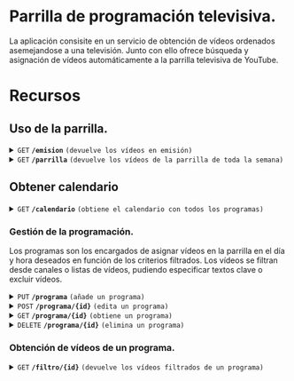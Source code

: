 # Parrilla de programación televisiva.

La aplicación consisite en un servicio de obtención de vídeos ordenados asemejandose a una televisión.
Junto con ello ofrece búsqueda y asignación de vídeos automáticamente a la parrilla televisiva de YouTube.

# Recursos

## Uso de la parrilla.

<details>
	<summary>
		<code>GET</code>
		<code><b>/emision</b></code>
		<code>(devuelve los vídeos en emisión)</code>
	</summary>

#### Parámetros

> Ninguno

#### Códigos de respuesta

> | Código HTTP | Tipo de contenido         | Respuesta  |
> |-------------|---------------------------|------------|
> |    `200`    | `text/json;charset=UTF-8` | texto JSON |

##### Respuesta 200

```json
{
	"parrilla": [
		{
			"momento_inicial": "2025-02-27T18:40:00",
			"identificador_video": "https://localhost/video1",
			"miniatura": "https://localhost/miniatura1"
		},
		{
			"momento_inicial": "2025-10-10T08:40:00",
			"identificador_video": "https://localhost/video2",
			"miniatura": "https://localhost/miniatura2"
		}
	]
}
```

</details>


<details>
	<summary>
		<code>GET</code>
		<code><b>/parrilla</b></code>
		<code>(devuelve los vídeos de la parrilla de toda la semana)</code>
	</summary>

#### Parámetros

> Ninguno

#### Códigos de respuesta

> | Código HTTP | Tipo de contenido         | Respuesta  |
> |-------------|---------------------------|------------|
> |    `200`    | `text/json;charset=UTF-8` | texto JSON |

##### Respuesta 200

```json
{
	"parrilla": [
		{
			"momento_inicial": "2024-02-27T18:40:00",
			"identificador_video": "https://localhost/video1",
			"miniatura": "https://localhost/miniatura1"
		},
		{
			"momento_inicial": "2024-02-28T18:40:00",
			"identificador_video": "https://localhost/video2",
			"miniatura": "https://localhost/miniatura2"
		}
	]
}
```  

</details>





## Obtener calendario

<details>
	<summary>
		<code>GET</code>
		<code><b>/calendario</b></code>
		<code>(obtiene el calendario con todos los programas)</code>
	</summary>

#### Parámetros

> Ninguno

#### Códigos de respuesta

> | Código HTTP | Tipo de contenido         | Respuesta  |
> |-------------|---------------------------|------------|
> |    `200`    | `text/json;charset=UTF-8` | texto JSON | 

##### Respuesta 200

```json
{
  "calendario":
  [
    {
      "id": 1,
      "momento_inicial": "2024-02-27T18:40:00",
      "identificador_video": "https://youtu.be/",
      "identificadores_de_lista": [
        "https://youtu.be/",
        "https://www.youtube.com/"
      ],
      "identificadores_de_canal": [
        "https://youtu.be/",
        "https://www.youtube.com/"
      ],
      "orden": "DESCENDENTE",
      "repetir": "NUNCA",
      "repetir_cada": 0,
      "dias_de_la_semana": [
        "LUNES",
        "MIERCOLES",
        "VIERNES",
        "SABADO"
      ],
      "coincidencia": "NUMERICA",
      "duracion": "SIEMPRE",
      "repeticiones": 0,
      "caducidad": "2892",
      "excepciones": ["2024-03-27", "2024-04-27"],
      "omitidos": [
        "https:",
        "https"
      ]
    },
    {
      "id": 2,
      "momento_inicial": "2024-02-27T18:50:00",
      "identificador_video": "https://youtu.be/",
      "identificadores_de_lista": [
        "https://youtu.be/",
        "https://www.youtube.com/"
      ],
      "identificadores_de_canal": [
        "https://youtu.be/",
        "https://www.youtube.com/"
      ],
      "orden": "DESCENDENTE",
      "repetir": "NUNCA",
      "repetir_cada": 0,
      "dias_de_la_semana": [
        "LUNES",
        "MIERCOLES",
        "VIERNES",
        "SABADO"
      ],
      "coincidencia": "NUMERICA",
      "duracion": "SIEMPRE",
      "repeticiones": 0,
      "caducidad": "2892",
      "excepciones": ["2024-03-27", "2024-04-27"],
      "omitidos": [
        "https:",
        "https"
      ]
    }
  ]
}
```

</details>



### Gestión de la programación.

Los programas son los encargados de asignar vídeos en la parrilla en el día y hora deseados en función de los criterios filtrados. Los vídeos se filtran desde canales o listas de vídeos, pudiendo especificar textos clave o excluir vídeos.

<details>
	<summary>
		<code>PUT</code>
		<code><b>/programa</b></code>
		<code>(añade un programa)</code>
	</summary>

#### Parámetros

> | Nombre                     | Requisito   | Tipo de dato              | Descripcion                                                                                                                                                                                                                                        |
> |----------------------------|-------------|---------------------------|----------------------------------------------------------------------------------------------------------------------------------------------------------------------------------------------------------------------------------------------------|
> | `momento_inicial`          | obligatorio | fecha                     | Primer instante de emision del que a partir se repetirá. Formato `yyyy-MM-ddThh:mm:ss`.                                                                                                                                                            |
> | `identificador_video`      | opcional    | enlace                    | Enlace del vídeo a programar. Activada esta opción, se anulan el resto de opciones de identificadores, búsqueda y orden.                                                                                                                           |
> | `identificadores_de_lista` | opcional    | lista de enlaces          | Lista de enlaces de listas de vídeos a programar.                                                                                                                                                                                                  |
> | `identificadores_de_canal` | opcional    | lista de enlaces          | Lista de enlaces de listas de canales a programar.                                                                                                                                                                                                 |
> | `orden`                    | opcional    | texto                     | Establece el orden del listado de videos, siendo por defecto `DESCENDENTE`. Solo admite: `ASCENDENTE`; `DESCENDENTE`.                                                                                                                              |
> | `repetir`                  | opcional    | texto                     | Establece el tipo de repetición de la programación, siendo por defecto `NUNCA`. Solo admite: `NUNCA`; `DIARIAMENTE`; `SEMANALMENTE`; `MENSUALMENTE`; `ANUALMENTE`.                                                                                 |
> | `repetir_cada`             | opcional    | entero                    | Indica cada cuanto tiempo se repite diariamente, semanalmente, mensualmente o anualmente.                                                                                                                                                          |
> | `dias_de_la_semana`        | opcional    | listado días de la semana | Indica los días de la semana que se programa el vídeo. Se emplea la forma abreviada de los días de la semana en mayúsculas: `LUNES`; `MARTES`; `MIERCOLES`; `JUEVES`; `VIERNES`; `SABADO`; `DOMINGO`. Solo es válido con repetición `SEMANALMENTE`.|
> | `coincidencia`             | opcional    | texto                     | Establece el tipo de coincidencia del día de repetición de la programación, siendo por defecto `NUMERICA`. Solo admite: `NUMERICA`; `SEMANA`; `ULTIMA_SEMANAL`; `ULTIMO_MENSUAL`. Solo es válido con repetición `MENSUALMENTE`.                    |
> | `duracion`                 | opcional    | texto                     | Establece cuando finaliza la programación, siendo por defecto `SIEMPRE`. Solo admite: `SIEMPRE`; `REPETICION`; `CADUCA`.                                                                                                                           |
> | `numero_de_repeticiones`   | opcional    | entero                    | Establece el número de repeticiones con los cuales finaliza la programación. Solo es válido con duracion `REPETICION`.                                                                                                                             |
> | `caducidad`                | opcional    | fecha                     | Establece la fecha de caducidad de la programación. Solo es válido con duracion `CADUCA`.                                                                                                                                                          |
> | `excepciones`              | opcional    | lista de días             | Días los cuales no se aplicará la programación en la parrilla.                                                                                                                                                                                     |
> | `omitidos`                 | opcional    | lista de enlaces          | Lista de vídeos que se omiten a incluir en la parrilla.                                                                                                                                                                                            |

#### Códigos de respuesta

> | Código HTTP | Tipo de contenido         | Respuesta                                                           |
> |-------------|---------------------------|---------------------------------------------------------------------|
> |    `201`    | ` `                       | ninguna                                                             |
> |    `400`    | `text/json;charset=UTF-8` | `{"codigo":"400","mensaje":"Solicitud incorrecta: Mala petición."}` |



</details>





<details>
	<summary>
		<code>POST</code>
		<code><b>/programa/{id}</b></code>
		<code>(edita un programa)</code>
	</summary>

#### Parámetros

> | Nombre                     | Requisito   | Tipo de dato              | Descripcion                                                                                                                                                                                                                                          |
> |----------------------------|-------------|---------------------------|------------------------------------------------------------------------------------------------------------------------------------------------------------------------------------------------------------------------------------------------------|
> | `momento_inicial`          | obligatorio | fecha                     | Primer instante de emision del que a partir se repetirá. Formato `yyyy-MM-ddThh:mm:ss`.                                                                                                                                                              |
> | `identificador_video`      | opcional    | enlace                    | Enlace del vídeo a programar. Activada esta opción, se anulan el resto de opciones de identificadores, búsqueda y orden.                                                                                                                             |
> | `identificadores_de_lista` | opcional    | lista de enlaces          | Lista de enlaces de listas de vídeos a programar.                                                                                                                                                                                                    |
> | `identificadores_de_canal` | opcional    | lista de enlaces          | Lista de enlaces de listas de canales a programar.                                                                                                                                                                                                   |
> | `orden`                    | opcional    | texto                     | Establece el orden del listado de videos, siendo por defecto `DESCENDENTE`. Solo admite: `ASCENDENTE`; `DESCENDENTE`.                                                                                                                                |
> | `repetir`                  | opcional    | texto                     | Establece el tipo de repetición de la programación, siendo por defecto `NUNCA`. Solo admite: `NUNCA`; `DIARIAMENTE`; `SEMANALMENTE`; `MENSUALMENTE`; `ANUALMENTE`.                                                                                   |
> | `repetir_cada`             | opcional    | entero                    | Indica cada cuanto tiempo se repite diariamente, semanalmente, mensualmente o anualmente.                                                                                                                                                            |
> | `dias_de_la_semana`        | opcional    | listado días de la semana | Indica los días de la semana que se programa el vídeo. Se emplea la forma abreviada de los días de la semana en mayúsculas: `LUNES`; `MARTES`; `MIERCOLES`; `JUEVES`; `VIERNES`; `SABADO`; `DOMINGO`. Solo es válido con repetición `SEMANALMENTE`.  |
> | `coincidencia`             | opcional    | texto                     | Establece el tipo de coincidencia del día de repetición de la programación, siendo por defecto `NUMERICA`. Solo admite: `NUMERICA`; `SEMANA`; `ULTIMA_SEMANAL`; `ULTIMO_MENSUAL`. Solo es válido con repetición `MENSUALMENTE`.                      |
> | `duracion`                 | opcional    | texto                     | Establece cuando finaliza la programación, siendo por defecto `SIEMPRE`. Solo admite: `SIEMPRE`; `REPETICION`; `CADUCA`.                                                                                                                             |
> | `repeticiones`             | opcional    | entero                    | Establece el número de repeticiones con los cuales finaliza la programación. Solo es válido con duracion `REPETICION`.                                                                                                                               |
> | `caducidad`                | opcional    | fecha                     | Establece la fecha de caducidad de la programación. Solo es válido con duracion `CADUCA`.                                                                                                                                                            |
> | `excepciones`              | opcional    | lista de días             | Días los cuales no se aplicará la programación en la parrilla.                                                                                                                                                                                       |
> | `omitidos`                 | opcional    | lista de enlaces          | Lista de vídeos que se omiten a incluir en la parrilla.                                                                                                                                                                                              |

#### Códigos de respuesta

> | Código HTTP | Tipo de contenido         | Respuesta                                                                        |
> |-------------|---------------------------|----------------------------------------------------------------------------------|
> |    `200`    | ` `                       | texto JSON                                                                       |
> |    `400`    | `text/json;charset=UTF-8` | `{"codigo":"400","mensaje":"Solicitud incorrecta: Mala petición."}`              |
> |    `404`    | `text/json;charset=UTF-8` | `{"codigo":"404","mensaje":"Solicitud incorrecta: Identificador inexistente."}`  |

##### Respuesta 200

```json
{
	"momento_inicial": "2024-02-27T18:40:00",
	"identificador_video": "https://youtu.be/",
	"identificadores_de_lista": ["https://youtu.be/","https://www.youtube.com/"],
	"identificadores_de_canal": ["https://youtu.be/","https://www.youtube.com/"],
	"orden": "DESCENDENTE",
	"repetir": "NUNCA",
	"repetir_cada": 0,
	"dias_de_la_semana": [
      "LUNES",
      "MIERCOLES",
      "VIERNES",
      "SABADO"
    ],
	"coincidencia": "NUMERICA",
	"duracion": "SIEMPRE",
	"repeticiones": 0,
	"caducidad": "2892", 
    "excepciones": ["2024-03-27", "2024-04-27"],
	"omitidos": ["https:", "https"] 
}
```

</details>







<details>
	<summary>
		<code>GET</code>
		<code><b>/programa/{id}</b></code>
		<code>(obtiene un programa)</code>
	</summary>

#### Parámetros

> | Nombre | Requisito   | Tipo de dato | Descripcion                 |
> |--------|-------------|--------------|-----------------------------|
> | `id`   | obligatorio | entero       | Identificador del programa. |

#### Códigos de respuesta

> | Código HTTP | Tipo de contenido         | Respuesta                                                                      |
> |-------------|---------------------------|--------------------------------------------------------------------------------|
> |    `200`    | ` `                       | texto JSON                                                                     |
> |    `400`    | `text/json;charset=UTF-8` | `{"codigo":"400","mensaje":"Solicitud incorrecta: Mala petición."}`            |
> |    `404`    | `text/json;charset=UTF-8` | `{"codigo":"404","mensaje":"Solicitud incorrecta: Identificador inexistente."}`|

##### Respuesta 200

```json
{
	"momento_inicial": "2024-02-27T18:40:00",
	"identificador_video": "https://youtu.be/",
	"identificadores_de_lista": ["https://youtu.be/","https://www.youtube.com/"],
	"identificadores_de_canal": ["https://youtu.be/","https://www.youtube.com/"],
	"orden": "DESCENDENTE",
	"repetir": "NUNCA",
	"repetir_cada": 0,
	"dias_de_la_semana": [
      "LUNES",
      "MIERCOLES",
      "VIERNES",
      "SABADO"
    ],
	"coincidencia": "NUMERICA",
	"duracion": "SIEMPRE",
	"repeticiones": 0,
	"caducidad": "2892",
    "excepciones": ["2024-03-27", "2024-04-27"],
	"omitidos": ["https:", "https"] 
}
```

</details>









<details>
	<summary>
		<code>DELETE</code>
		<code><b>/programa/{id}</b></code>
		<code>(elimina un programa)</code>
	</summary>

#### Parámetros

> | Nombre | Requisito   | Tipo de dato | Descripcion                 |
> |--------|-------------|--------------|-----------------------------|
> | `id`   | obligatorio | entero       | Identificador del programa. |

#### Códigos de respuesta

> | Código HTTP | Tipo de contenido         | Respuesta                                                                       |
> |-------------|---------------------------|---------------------------------------------------------------------------------|
> |    `200`    | ` `                       | texto JSON                                                                      |
> |    `400`    | `text/json;charset=UTF-8` | `{"codigo":"400","mensaje":"Solicitud incorrecta: Mala petición."}`             |
> |    `404`    | `text/json;charset=UTF-8` | `{"codigo":"404","mensaje":"Solicitud incorrecta: Identificador inexistente."}` |

##### Respuesta 200

```json
{
	"momento_inicial": "2024-02-27T18:40:00",
	"identificador_video": "https://youtu.be/",
	"identificadores_de_lista": ["https://youtu.be/","https://www.youtube.com/"],
	"identificadores_de_canal": ["https://youtu.be/","https://www.youtube.com/"],
	"orden": "DESCENDENTE",
	"repetir": "NUNCA",
	"repetir_cada": 0,
	"dias_de_la_semana": [
      "LUNES",
      "MIERCOLES",
      "VIERNES",
      "SABADO"
    ],
	"coincidencia": "NUMERICA",
	"duracion": "SIEMPRE",
	"repeticiones": 0,
	"caducidad": "2892",
    "excepciones": ["2024-03-27", "2024-04-27"],
    "omitidos": ["https:", "https"]
}
```

</details>





### Obtención de vídeos de un programa.

<details>
	<summary>
		<code>GET</code>
		<code><b>/filtro/{id}</b></code>
		<code>(devuelve los vídeos filtrados de un programa)</code>
	</summary>

#### Parámetros

> | Nombre | Requisito   | Tipo de datoS | Descripcion                 |
> |--------|-------------|---------------|-----------------------------|
> | `id`   | obligatorio | entero        | Identificador del programa. |

#### Códigos de respuesta

> | Código HTTP | Tipo de contenido         | Respuesta                                                                       |
> |-------------|---------------------------|---------------------------------------------------------------------------------|
> |    `200`    | ` `                       | texto JSON                                                                      |
> |    `400`    | `text/json;charset=UTF-8` | `{"codigo":"400","mensaje":"Solicitud incorrecta: Mala petición."}`             |
> |    `404`    | `text/json;charset=UTF-8` | `{"codigo":"404","mensaje":"Solicitud incorrecta: Identificador inexistente."}` |

##### Respuesta 200

```json
{
  "filtro": [
    {
      "fecha_subida": "2024-02-27T18:40:00",
      "identificador_video": "https://localhost/video1",
      "miniatura": "https://localhost/miniatura1",
      "duracion": 1349
    },
    {
      "fecha_subida": "2024-02-27T18:40:00",
      "identificador_video": "https://localhost/video2",
      "miniatura": "https://localhost/miniatura2",
      "duracion": 1388
    }
  ]
}
```

</details>
